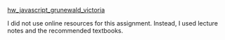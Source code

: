 [hw_javascript_grunewald_victoria](https://github.com/vgrunewald/hw_javascript_grunewald_victoria.git)

I did not use online resources for this assignment. Instead, I used lecture notes and the recommended textbooks.
